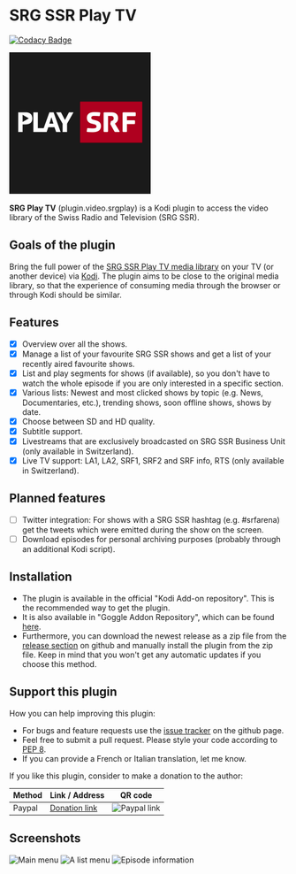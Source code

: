# SRG SSR Play TV

[![Codacy Badge](https://api.codacy.com/project/badge/Grade/1aae1595af1f4f75bd805bc03cc17215)](https://www.codacy.com/app/goggle/plugin.video.srgssrplay?utm_source=github.com&amp;utm_medium=referral&amp;utm_content=goggle/plugin.video.srgssrplay&amp;utm_campaign=Badge_Grade)

<img src="https://github.com/Seals80/plugin.video.srgplay/raw/master/resources/icon.png" width="256">

**SRG Play TV** (plugin.video.srgplay) is a Kodi plugin to access the video library of the Swiss Radio and Television (SRG SSR).

## Goals of the plugin
Bring the full power of the [SRG SSR Play TV media library](https://www.srgssr.ch) on your TV (or another device) via [Kodi](https://kodi.tv/). The plugin aims to be close to the original media library, so that the experience of consuming media through the browser or through Kodi should be similar.

## Features
 - [x] Overview over all the shows.
 - [x] Manage a list of your favourite SRG SSR shows and get a list of your recently aired favourite shows.
 - [x] List and play segments for shows (if available), so you don't have to watch the whole episode if you are only interested in a specific section.
 - [x] Various lists: Newest and most clicked shows by topic (e.g. News, Documentaries, etc.), trending shows, soon offline shows, shows by date. 
 - [x] Choose between SD and HD quality.
 - [x] Subtitle support.
 - [x] Livestreams that are exclusively broadcasted on SRG SSR Business Unit (only available in Switzerland).
 - [x] Live TV support: LA1, LA2, SRF1, SRF2 and SRF info, RTS (only available in Switzerland).

## Planned features
 - [ ] Twitter integration: For shows with a SRG SSR hashtag (e.g. #srfarena) get the tweets which were emitted during the show on the screen.
 - [ ] Download episodes for personal archiving purposes (probably through an additional Kodi script).

## Installation

 - The plugin is available in the official "Kodi Add-on repository". This is the recommended way to get the plugin.
 - It is also available in "Goggle Addon Repository", which can be found [here](https://github.com/goggle/repository.goggle.addons).
 - Furthermore, you can download the newest release as a zip file from the [release section](https://github.com/Seals80/plugin.video.srgplay/releases) on github and manually install the plugin from the zip file. Keep in mind that you won't get any automatic updates if you choose this method.

## Support this plugin
How you can help improving this plugin:
 - For bugs and feature requests use the [issue tracker](https://github.com/Seals80/plugin.video.srgplay/issues) on the github page.
 - Feel free to submit a pull request. Please style your code according to [PEP 8](https://www.python.org/dev/peps/pep-0008/).
 - If you can provide a French or Italian translation, let me know.

If you like this plugin, consider to make a donation to the author:

| Method | Link / Address | QR code |
| --- | --- | --- |
| Paypal | [Donation link](https://www.paypal.com/cgi-bin/webscr?cmd=_s-xclick&hosted_button_id=ZXAFRHTZGRARS) | ![Paypal link](https://raw.githubusercontent.com/goggle/plugin.video.srgssrplay/e62b52bb394eeee98c929895005bbc33e6028770/paypal.png) |


## Screenshots
![Main menu](https://raw.githubusercontent.com/goggle/plugin.video.srgssrplay/master/resources/screenshot-01.png)
![A list menu](https://raw.githubusercontent.com/goggle/plugin.video.srgssrplay/master/resources/screenshot-02.png)
![Episode information](https://raw.githubusercontent.com/goggle/plugin.video.srgssrplay/master/resources/screenshot-03.png)